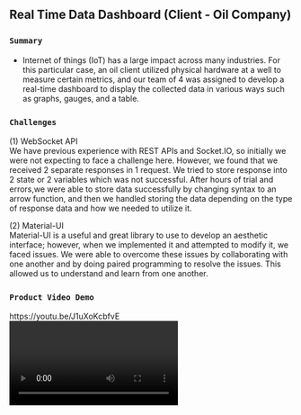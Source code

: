 ## Real Time Data Dashboard (Client - Oil Company)

### `Summary`
- Internet of things (IoT) has a large impact across many industries. For this particular case, an oil client utilized physical hardware at a well to measure certain metrics, and our team of 4 was assigned to develop a real-time dashboard to display the collected data in various ways such as graphs, gauges, and a table.

### `Challenges`

(1) WebSocket API<br/>
We have previous experience with REST APIs and Socket.IO, so initially we were not expecting to face a challenge here. However, we found that we received 2 separate responses in 1 request.
We tried to store response into 2 state or 2 variables which was not successful. After hours of trial and errors,we were able to store data successfully by changing syntax to an arrow function, and then we handled storing the data depending on the type of response data and how we needed to utilize it.

(2) Material-UI <br/>
Material-UI is a useful and great library to use to develop an aesthetic interface; however, when we implemented it and attempted to modify it, we faced issues. We were able to overcome these issues by collaborating with one another and by doing paired programming to resolve the issues. This allowed us to understand and learn from one another.

### `Product Video Demo`
<div>https://youtu.be/J1uXoKcbfvE</div>

<video>

### `Screens`
Main Dashboard
<img src="screenshots/main.png">
<br/>
Table Data
<img src="screenshots/table.png">
Initial Planning
<img src="screenshots/initial.jpg">

### `Built with`

- Websocket API
- React
- Plotly
- CSS
- Material-UI
- Run "npm install" to install all required dependencies

### `Library`

- Material-UI
- react-liquid-gauge
- react-csv
- moment.js

### `Authors`

<ul>
<li><a href="https://github.com/gysobu">Sobha Boddapati</a>: Data table and Websocket API call
</li>
<li><a href="https://github.com/jeanjosephgeorge">Jean George </a>: Grid system and overall design of MainGraph, Plot, LiquidGauge
</li>
<li><a href="https://github.com/acecoder93">Anuj Saheba</a>: MainGraph, Adjusters, Websocket API call
</li>
<li><a href="https://github.com/hirosoft40">Hiroko Ross</a>: LiquidGauge, Websocket API call, Export data table to CSV
</li>
</ul>
